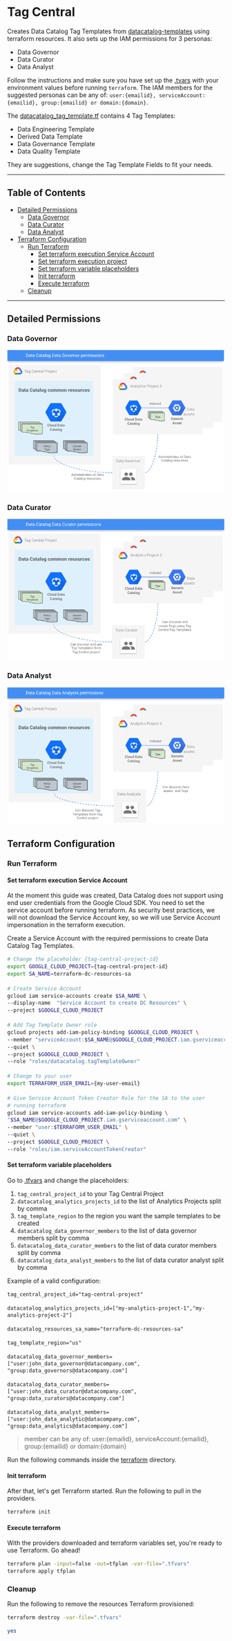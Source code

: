 # Tag Central

Creates Data Catalog Tag Templates from [datacatalog-templates](https://github.com/GoogleCloudPlatform/datacatalog-templates) using terraform resources. It also sets up the IAM permissions for 3 personas:
* Data Governor
* Data Curator
* Data Analyst

Follow the instructions and make sure you have set up the [.tvars](terraform/.tfvars) with your environment values before running `terraform`. The IAM members for the suggested personas can be any of: `user:{emailid}, serviceAccount:{emailid}, group:{emailid} or domain:{domain}`.

The [datacatalog_tag_template.tf](terraform/datacatalog_tag_template/main.tf) contains 4 Tag Templates: 
* Data Engineering Template
* Derived Data Template
* Data Governance Template
* Data Quality Template

They are suggestions, change the Tag Template Fields to fit your needs.

-----

<!--
  ⚠️ DO NOT UPDATE THE TABLE OF CONTENTS MANUALLY ️️⚠️
  run `npx markdown-toc -i README.md`.

  Please stick to 80-character line wraps as much as you can.
-->

## Table of Contents

<!-- toc -->

- [Detailed Permissions](#detailed-permissions)
  * [Data Governor](#data-governor)
  * [Data Curator](#data-curator)
  * [Data Analyst](#data-analyst)
- [Terraform Configuration](#terraform-configuration)
  * [Run Terraform](#run-terraform)
    + [Set terraform execution Service Account](#set-terraform-execution-service-account)
    + [Set terraform execution project](#set-terraform-execution-project)
    + [Set terraform variable placeholders](#set-terraform-variable-placeholders)
    + [Init terraform](#init-terraform)
    + [Execute terraform](#execute-terraform)
  * [Cleanup](#cleanup)

<!-- tocstop -->

-----

## Detailed Permissions

### Data Governor 
![N|Solid](docs/data-govenor-persona.png "data-govenor-persona") 

### Data Curator 
![N|Solid](docs/data-curator-persona.png "data-curator-persona") 

### Data Analyst
![N|Solid](docs/data-analyst-persona.png "data-analyst-persona") 

## Terraform Configuration

### Run Terraform

#### Set terraform execution Service Account
At the moment this guide was created, Data Catalog does not
support using end user credentials from the Google Cloud SDK. You need to set the service account before running terraform. As security best practices, we will not download the Service Account key, so we  will use Service Account impersonation in the terraform execution.

Create a Service Account with the required permissions to create Data Catalog Tag Templates.
```bash
# Change the placeholder {tag-central-project-id}
export GOOGLE_CLOUD_PROJECT={tag-central-project-id}
export SA_NAME=terraform-dc-resources-sa

# Create Service Account
gcloud iam service-accounts create $SA_NAME \
--display-name  "Service Account to create DC Resources" \
--project $GOOGLE_CLOUD_PROJECT 

# Add Tag Template Owner role
gcloud projects add-iam-policy-binding $GOOGLE_CLOUD_PROJECT \
--member "serviceAccount:$SA_NAME@$GOOGLE_CLOUD_PROJECT.iam.gserviceaccount.com" \
--quiet \
--project $GOOGLE_CLOUD_PROJECT \
--role "roles/datacatalog.tagTemplateOwner"

# Change to your user
export TERRAFORM_USER_EMAIL={my-user-email}

# Give Service Account Token Creator Role for the SA to the user
# running terraform
gcloud iam service-accounts add-iam-policy-binding \
"$SA_NAME@$GOOGLE_CLOUD_PROJECT.iam.gserviceaccount.com" \
--member "user:$TERRAFORM_USER_EMAIL" \
--quiet \
--project $GOOGLE_CLOUD_PROJECT \
--role "roles/iam.serviceAccountTokenCreator"
```

#### Set terraform variable placeholders

Go to [.tfvars](terraform/.tfvars) and change the placeholders:

1. `tag_central_project_id` to your Tag Central Project
1. `datacatalog_analytics_projects_id` to the list of Analytics Projects split by comma
1. `tag_template_region` to the region you want the sample templates to be created
1. `datacatalog_data_governor_members` to the list of data governor members split by comma
1. `datacatalog_data_curator_members` to the list of data curator members split by comma
1. `datacatalog_data_analyst_members` to the list of data curator analyst split by comma

Example of a valid configuration:
```text
tag_central_project_id="tag-central-project"

datacatalog_analytics_projects_id=["my-analytics-project-1","my-analytics-project-2"]

datacatalog_resources_sa_name="terraform-dc-resources-sa"

tag_template_region="us"

datacatalog_data_governor_members=["user:john_data_governor@datacompany.com", "group:data_governors@datacompany.com"]

datacatalog_data_curator_members=["user:john_data_curator@datacompany.com", "group:data_curators@datacompany.com"]

datacatalog_data_analyst_members=["user:john_data_analytic@datacompany.com", "group:data_analytics@datacompany.com"]
```

> member can be any of: user:{emailid}, serviceAccount:{emailid}, group:{emailid} or domain:{domain}  

Run the following commands inside the [terraform](terraform) directory.

#### Init terraform
After that, let's get Terraform started. Run the following to pull in the providers.

```bash
terraform init
```

#### Execute terraform
With the providers downloaded and terraform variables set, you're ready to use Terraform. Go ahead!

```bash
terraform plan -input=false -out=tfplan -var-file=".tfvars" 
terraform apply tfplan
```

### Cleanup

Run the following to remove the resources Terraform provisioned:

```bash
terraform destroy -var-file=".tfvars"
```
```bash
yes
```

